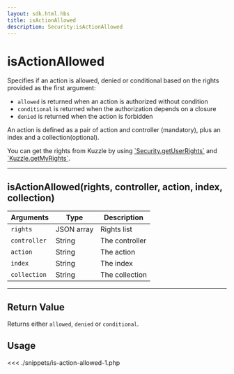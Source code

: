 ```yaml
---
layout: sdk.html.hbs
title: isActionAllowed
description: Security:isActionAllowed
---
```


# isActionAllowed

Specifies if an action is allowed, denied or conditional based on the rights provided as the first argument:

- `allowed` is returned when an action is authorized without condition
- `conditional` is returned when the authorization depends on a closure
- `denied` is returned when the action is forbidden

An action is defined as a pair of action and controller (mandatory), plus an index and a collection(optional).

<div class="alert alert-info">
You can get the rights from Kuzzle by using <a href="/sdk/php/3/classes/security/get-user-rights/">`Security.getUserRights`</a> and <a href="/sdk/php/3/classes/kuzzle/get-my-rights/">`Kuzzle.getMyRights`</a>.
</div>

---

## isActionAllowed(rights, controller, action, index, collection)

| Arguments    | Type       | Description    |
| ------------ | ---------- | -------------- |
| `rights`     | JSON array | Rights list    |
| `controller` | String     | The controller |
| `action`     | String     | The action     |
| `index`      | String     | The index      |
| `collection` | String     | The collection |

---

## Return Value

Returns either `allowed`, `denied` or `conditional`.

## Usage

<<< ./snippets/is-action-allowed-1.php

